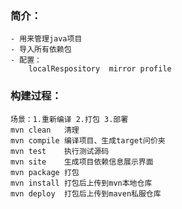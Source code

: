 ### 简介：
    - 用来管理java项目
    - 导入所有依赖包
    - 配置：
        localRespository  mirror profile
        
### 构建过程：
    场景：1.重新编译 2.打包 3.部署
    mvn clean   清理
    mvn compile 编译项目、生成target问价夹
    mvn test    执行测试源码
    mvn site    生成项目依赖信息展示界面
    mvn package 打包
    mvn install 打包后上传到mvn本地仓库
    mvn deploy  打包后上传到maven私服仓库